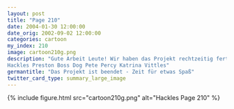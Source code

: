 ```yaml
---
layout: post
title: "Page 210"
date: 2004-01-30 12:00:00
date_orig: 2002-09-02 12:00:00
categories: cartoon
my_index: 210
image: cartoon210g.png
description: "Gute Arbeit Leute! Wir haben das Projekt rechtzeitig fertig bekommen, dafür fahren wir jetzt alle zum Roller Coaster Super Park Warte! Ich dachte wir gehen zum Ronald Reagan Museum Ich hasse Achterbahnen Das macht mehr Spaß als ich mir vorgestellt habe
Hackles Preston Boss Dog Pete Percy Katrina Vittles"
germantitle: "Das Projekt ist beendet - Zeit für etwas Spaß"
twitter_card_type: summary_large_image
---
```


{% include figure.html src="cartoon210g.png" alt="Hackles Page 210"  %}
